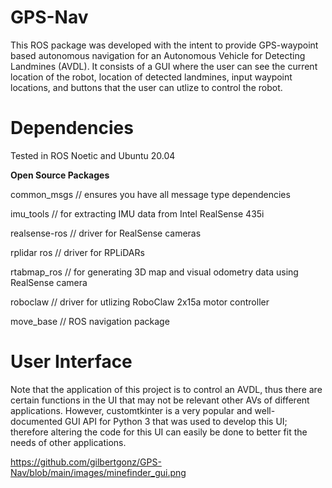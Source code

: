 # GPS-Nav
This ROS package was developed with the intent to provide GPS-waypoint based autonomous navigation for an Autonomous Vehicle for Detecting Landmines (AVDL). It consists of a GUI where the user can see the current location of the robot, location of detected landmines, input waypoint locations, and buttons that the user can utlize to control the robot.

# Dependencies
Tested in ROS Noetic and Ubuntu 20.04

**Open Source Packages**

common_msgs // ensures you have all message type dependencies

imu_tools // for extracting IMU data from Intel RealSense 435i

realsense-ros // driver for RealSense cameras

rplidar ros // driver for RPLiDARs

rtabmap_ros // for generating 3D map and visual odometry data using RealSense camera

roboclaw // driver for utlizing RoboClaw 2x15a motor controller

move_base // ROS navigation package

# User Interface
Note that the application of this project is to control an AVDL, thus there are certain functions in the UI that may not be relevant other AVs of different applications. However, customtkinter is a very popular and well-documented GUI API for Python 3 that was used to develop this UI; therefore altering the code for this UI can easily be done to better fit the needs of other applications.

https://github.com/gilbertgonz/GPS-Nav/blob/main/images/minefinder_gui.png
